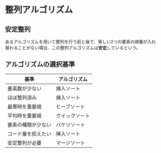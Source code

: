 # 整列アルゴリズム
## 安定整列
あるアルゴリズムを用いて整列を行う前と後で、等しい2つの要素の順番が入れ替わることがない場合、この整列アルゴリズムは**安定**しているという。

## アルゴリズムの選択基準
|基準  |アルゴリズム|
|------|------|
|要素数が少ない|挿入ソート|
|ほぼ整列済み  |挿入ソート|
|最悪時を重要視|ヒープソート|
|平均時を重要視|クイックソート|
|要素の種類が少ない|バケツソート|
|コード量を抑えたい|挿入ソート|
|安定整列が必要|マージソート|

